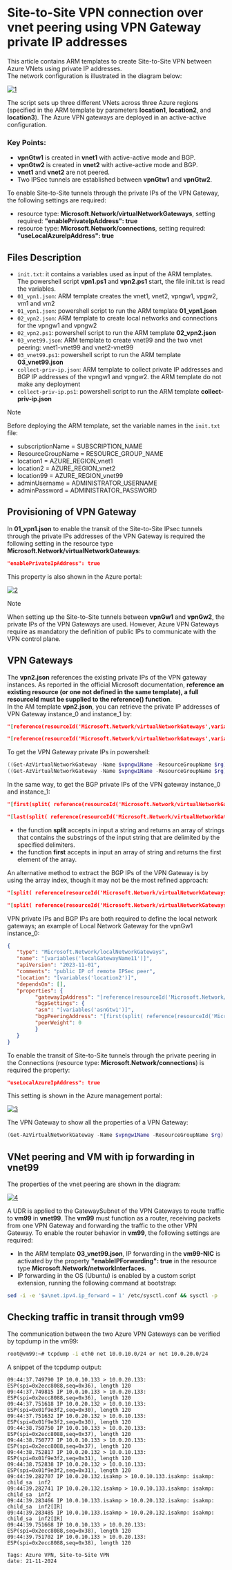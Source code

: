 <properties
pageTitle= 'Site-to-Site VPN connection over vnet peering using VPN Gateway private IP addresses'
description= "Site-to-Site VPN connection over vnet peering using VPN Gateway private IP addresses"
services="Azure VPN"
documentationCenter="[github](https://github.com/fabferri/)"
authors="fabferri"
editor="fabferri"/>

<tags
   ms.service="configuration-Example-Azure"
   ms.devlang="na"
   ms.topic="article"
   ms.tgt_pltfrm="Azure networking"
   ms.workload="VPN Gateway"
   ms.date="21/11/2024"
   ms.author="fabferri" />

# Site-to-Site VPN connection over vnet peering using VPN Gateway private IP addresses
This article contains ARM templates to create Site-to-Site VPN between Azure VNets using private IP addresses. <br>
The network configuration is illustrated in the diagram below:

[![1]][1]

The script sets up three different VNets across three Azure regions (specified in the ARM template by parameters **location1**, **location2**, and **location3**). The Azure VPN gateways are deployed in an active-active configuration.

### Key Points:
- **vpnGtw1** is created in **vnet1** with active-active mode and BGP.
- **vpnGtw2** is created in **vnet2** with active-active mode and BGP.
- **vnet1** and **vnet2** are not peered.
- Two IPSec tunnels are established between **vpnGtw1** and **vpnGtw2**.

To enable Site-to-Site tunnels through the private IPs of the VPN Gateway, the following settings are required:
- resource type: **Microsoft.Network/virtualNetworkGateways**, setting required: **"enablePrivateIpAddress": true**
- resource type: **Microsoft.Network/connections**, setting required: **"useLocalAzureIpAddress": true**

## Files Description
- `init.txt`: it contains a variables used as input of the ARM templates. The powershell script **vpn1.ps1** and **vpn2.ps1** start, the file init.txt is read the variables. 
- `01_vpn1.json`: ARM template creates the vnet1, vnet2, vpngw1, vpgw2, vm1 and vm2
- `01_vpn1.json`: powershell script to run the ARM template **01_vpn1.json** 
- `02_vpn2.json`: ARM template to create local networks and connections for the vpngw1 and vpngw2
- `02_vpn2.ps1`: powershell script to run the ARM template **02_vpn2.json** 
- `03_vnet99.json`: ARM template to create vnet99 and the two vnet peering: vnet1-vnet99 and vnet2-vnet99
- `03_vnet99.ps1`: powershell script to run the ARM template **03_vnet99.json** 
- `collect-priv-ip.json`: ARM template to collect private IP addresses and BGP IP addresses of the vpngw1 and vpngw2. the ARM template do not make any deployment
- `collect-priv-ip.ps1`: powershell script to run the ARM template **collect-priv-ip.json**

> [!NOTE]
>
> Before deploying the ARM template, set the variable names in the `init.txt` file:
> - subscriptionName = SUBSCRIPTION_NAME <br>
> - ResourceGroupName = RESOURCE_GROUP_NAME <br>
> - location1 = AZURE_REGION_vnet1 <br>
> - location2 = AZURE_REGION_vnet2 <br>
> - location99 = AZURE_REGION_vnet99 <br>
> - adminUsername = ADMINISTRATOR_USERNAME <br>
> - adminPassword = ADMINISTRATOR_PASSWORD <br>
>


## <a name="01_vpn1.json"></a> Provisioning of VPN Gateway
In **01_vpn1.json** to enable the transit of the Site-to-Site IPsec tunnels through the private IPs addresses of the VPN Gateway is required the following setting in the resource type **Microsoft.Network/virtualNetworkGateways**:

```json
"enablePrivateIpAddress": true
```
This property is also shown in the Azure portal:

[![2]][2]

> [!NOTE]
> When setting up the Site-to-Site tunnels between **vpnGw1** and **vpnGw2**, the private IPs of the VPN Gateways are used. However, Azure VPN Gateways require as mandatory the definition of public IPs to communicate with the VPN control plane.<br>
>


## <a name="02_vpn2.json"></a> VPN Gateways

The **vpn2.json** references the existing private IPs of the VPN gateway instances. As reported in the official Microsoft documentation, **reference an existing resource (or one not defined in the same template), a full resourceId must be supplied to the reference() function**. <br>
In the AM template **vpn2.json**, you can retrieve the private IP addresses of VPN Gateway instance_0 and instance_1 by: 

```json
"[reference(resourceId('Microsoft.Network/virtualNetworkGateways',variables('gateway1Name')),'2023-11-01').ipConfigurations[0].properties.privateIPAddress]"

"[reference(resourceId('Microsoft.Network/virtualNetworkGateways',variables('gateway1Name')),'2023-11-01').ipConfigurations[1].properties.privateIPAddress ]"
```

To get the VPN Gateway private IPs in powershell:
```powershell
((Get-AzVirtualNetworkGateway -Name $vpngw1Name -ResourceGroupName $rg)[0].IpConfigurations).PrivateIpAddress[0]
((Get-AzVirtualNetworkGateway -Name $vpngw1Name -ResourceGroupName $rg)[0].IpConfigurations).PrivateIpAddress[1]
```

In the same way, to get the BGP private IPs of the VPN gateway instance_0 and instance_1: 
```json
"[first(split( reference(resourceId('Microsoft.Network/virtualNetworkGateways',variables('gateway1Name')),'2023-11-01').bgpSettings.bgpPeeringAddress , ','))]"

"[last(split( reference(resourceId('Microsoft.Network/virtualNetworkGateways',variables('gateway1Name')),'2023-11-01').bgpSettings.bgpPeeringAddress , ','))]",
```


* the function **split** accepts in input a string and returns an array of strings that contains the substrings of the input string that are delimited by the specified delimiters. 
* the function **first** accepts in input an array of string and returns the first element of the array.



An alternative method to extract the BGP IPs of the VPN Gateway is by using the array index, though it may not be the most refined approach:
```json
"[split( reference(resourceId('Microsoft.Network/virtualNetworkGateways',variables('gateway1Name'))).bgpSettings.bgpPeeringAddress , ',')[0]]"

"[split( reference(resourceId('Microsoft.Network/virtualNetworkGateways',variables('gateway1Name'))).bgpSettings.bgpPeeringAddress , ',')[1]]",
```

VPN private IPs and BGP IPs are both required to define the local network gateways; an example of Local Network Gateway for the vpnGw1 instance_0:
```json 
{
   "type": "Microsoft.Network/localNetworkGateways",
   "name": "[variables('localGatewayName11')]",
   "apiVersion": "2023-11-01",
   "comments": "public IP of remote IPSec peer",
   "location": "[variables('location2')]",
   "dependsOn": [],
   "properties": {
         "gatewayIpAddress": "[reference(resourceId('Microsoft.Network/virtualNetworkGateways',variables('gateway1Name')),'2023-11-01').ipConfigurations[0].properties.privateIPAddress]",
         "bgpSettings": {
         "asn": "[variables('asnGtw1')]",
         "bgpPeeringAddress": "[first(split( reference(resourceId('Microsoft.Network/virtualNetworkGateways',variables('gateway1Name')),'2023-11-01').bgpSettings.bgpPeeringAddress , ','))]",
         "peerWeight": 0
         }
   }
}
```

To enable the transit of Site-to-Site tunnels through the private peering in the Connections (resource type: **Microsoft.Network/connections**) is required the property:
```json
"useLocalAzureIpAddress": true
``` 
This setting is shown in the Azure management portal:

[![3]][3]

The VPN Gateway to show all the properties of a VPN Gateway:
```powershell
(Get-AzVirtualNetworkGateway -Name $vpngw1Name -ResourceGroupName $rg) | fc
```

## <a name="03_vnet99.json"></a> VNet peering and VM with ip forwarding in vnet99
The properties of the vnet peering are shown in the diagram:

[![4]][4]


A UDR is applied to the GatewaySubnet of the VPN Gateways to route traffic to **vm99** in **vnet99**. The **vm99** must function as a router, receiving packets from one VPN Gateway and forwarding the traffic to the other VPN Gateway. To enable the router behavior in **vm99**, the following settings are required:
- In the ARM template **03_vnet99.json**, IP forwarding in the **vm99-NIC** is activated by the property **"enableIPForwarding": true** in the resource type **Microsoft.Network/networkInterfaces**.
- IP forwarding in the OS (Ubuntu) is enabled by a custom script extension, running the following command at bootstrap:
```bash
sed -i -e '$a\net.ipv4.ip_forward = 1' /etc/sysctl.conf && sysctl -p  
```

## <a name="Checking traffic in transit through vm99"></a> Checking traffic in transit through vm99
The communication between the two Azure VPN Gateways can be verified by tcpdump in the vm99:

```bash
root@vm99:~# tcpdump -i eth0 net 10.0.10.0/24 or net 10.0.20.0/24
```
A snippet of the tcpdump output:
```console
09:44:37.749790 IP 10.0.10.133 > 10.0.20.133: ESP(spi=0x2ecc8088,seq=0x36), length 120
09:44:37.749815 IP 10.0.10.133 > 10.0.20.133: ESP(spi=0x2ecc8088,seq=0x36), length 120
09:44:37.751618 IP 10.0.20.132 > 10.0.10.133: ESP(spi=0x01f9e3f2,seq=0x30), length 120
09:44:37.751632 IP 10.0.20.132 > 10.0.10.133: ESP(spi=0x01f9e3f2,seq=0x30), length 120
09:44:38.750750 IP 10.0.10.133 > 10.0.20.133: ESP(spi=0x2ecc8088,seq=0x37), length 120
09:44:38.750777 IP 10.0.10.133 > 10.0.20.133: ESP(spi=0x2ecc8088,seq=0x37), length 120
09:44:38.752817 IP 10.0.20.132 > 10.0.10.133: ESP(spi=0x01f9e3f2,seq=0x31), length 120
09:44:38.752838 IP 10.0.20.132 > 10.0.10.133: ESP(spi=0x01f9e3f2,seq=0x31), length 120
09:44:39.282707 IP 10.0.20.132.isakmp > 10.0.10.133.isakmp: isakmp: child_sa  inf2
09:44:39.282741 IP 10.0.20.132.isakmp > 10.0.10.133.isakmp: isakmp: child_sa  inf2
09:44:39.283466 IP 10.0.10.133.isakmp > 10.0.20.132.isakmp: isakmp: child_sa  inf2[IR]
09:44:39.283485 IP 10.0.10.133.isakmp > 10.0.20.132.isakmp: isakmp: child_sa  inf2[IR]
09:44:39.751668 IP 10.0.10.133 > 10.0.20.133: ESP(spi=0x2ecc8088,seq=0x38), length 120
09:44:39.751702 IP 10.0.10.133 > 10.0.20.133: ESP(spi=0x2ecc8088,seq=0x38), length 120
```



`Tags: Azure VPN, Site-to-Site VPN` <br>
`date: 21-11-2024` <br>

<!--Image References-->

[1]: ./media/network-diagram1.png "network diagram1"
[2]: ./media/enablePrivateIpAddress.png "enable Private IP Address in VPN Gateway"
[3]: ./media/vpn-connection.png "enable Private IP Address in VPN Connection"
[4]: ./media/vnet-peering.png "vnet peering setting"

<!--Link References-->

